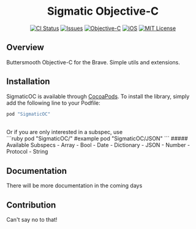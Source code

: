 
<h1 align="center">Sigmatic Objective-C</h1>

<p align="center">
<a href="https://travis-ci.org/Sigmatic/SigmaticOC"><img src="https://travis-ci.org/Sigmatic/SigmaticOC.svg?style=flat" alt="CI Status" /></a>
<a href="https://github.com/Sigmatic/SigmaticOC/issues"><img src="https://img.shields.io/github/issues/Sigmatic/SigmaticOC.svg?style=flat" alt="Issues" /></a>
<a href="https://developer.apple.com/library/mac/documentation/Cocoa/Conceptual/ProgrammingWithObjectiveC/Introduction/Introduction.html"><img src="https://img.shields.io/badge/language-Objective--C-blue.svg" alt="Objective-C" /></a>
<a href="https://www.apple.com/ios/"><img src="https://img.shields.io/badge/Platform-iOS%7COSX-blue.svg" alt="iOS" /></a>
<a href="https://github.com/Sigmatic/SigmaticOC/blobs/master/LICENSE.md"><img src="https://img.shields.io/badge/license-MIT-lightgrey.svg" alt="MIT License" /></a>
</p>

## Overview

Buttersmooth Objective-C for the Brave. Simple utils and extensions.

## Installation

SigmaticOC is available through [CocoaPods](http://cocoapods.org). To install the library, simply add the following line to your Podfile:
```ruby
pod "SigmaticOC"
```
<br />
Or if you are only interested in a subspec, use 
<br />
```ruby
pod "SigmaticOC/<Subspec>"
#example
pod "SigmaticOC/JSON"
```
##### Available Subspecs
- Array
- Bool
- Date
- Dictionary
- JSON
- Number
- Protocol
- String


## Documentation
There will be more documentation in the coming days

## Contribution
Can't say no to that!